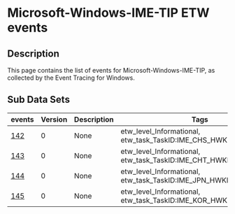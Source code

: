 # Microsoft-Windows-IME-TIP ETW events

## Description
This page contains the list of events for Microsoft-Windows-IME-TIP, as collected by the Event Tracing for Windows.

## Sub Data Sets
|events|Version|Description|Tags|
|---|---|---|---|
|[142](events/event-142.md)|0|None|etw_level_Informational, etw_task_TaskID:IME_CHS_HWKBD_KeyProcess|
|[143](events/event-143.md)|0|None|etw_level_Informational, etw_task_TaskID:IME_CHT_HWKBD_KeyProcess|
|[144](events/event-144.md)|0|None|etw_level_Informational, etw_task_TaskID:IME_JPN_HWKBD_KeyProcess|
|[145](events/event-145.md)|0|None|etw_level_Informational, etw_task_TaskID:IME_KOR_HWKBD_KeyProcess|
